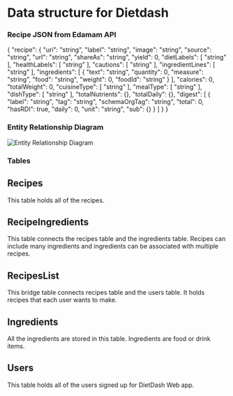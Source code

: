 # Data structure for Dietdash
### Recipe JSON from Edamam API
{
  "recipe": {
    "uri": "string",
    "label": "string",
    "image": "string",
    "source": "string",
    "url": "string",
    "shareAs": "string",
    "yield": 0,
    "dietLabels": [
      "string"
    ],
    "healthLabels": [
      "string"
    ],
    "cautions": [
      "string"
    ],
    "ingredientLines": [
      "string"
    ],
    "ingredients": [
      {
        "text": "string",
        "quantity": 0,
        "measure": "string",
        "food": "string",
        "weight": 0,
        "foodId": "string"
      }
    ],
    "calories": 0,
    "totalWeight": 0,
    "cuisineType": [
      "string"
    ],
    "mealType": [
      "string"
    ],
    "dishType": [
      "string"
    ],
    "totalNutrients": {},
    "totalDaily": {},
    "digest": [
      {
        "label": "string",
        "tag": "string",
        "schemaOrgTag": "string",
        "total": 0,
        "hasRDI": true,
        "daily": 0,
        "unit": "string",
        "sub": {}
      }
    ]
  }
}

### Entity Relationship Diagram
![Entity Relationship Diagram](https://github.com/surajjayraman/recipe-app/blob/main/planning/img/recipe-app-Page-1.drawio.png?raw=true)

### Tables

## Recipes
This table holds all of the recipes.

## RecipeIngredients
This table connects the recipes table and the ingredients table. Recipes can include many ingredients and ingredients can be associated with multiple recipes.

## RecipesList
This bridge table connects recipes table and the users table. It holds recipes that each user wants to make.

## Ingredients
All the ingredients are stored in this table. Ingredients are food or drink items. 

## Users
This table holds all of the users signed up for DietDash Web app.